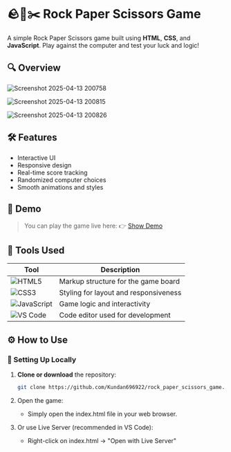 # 🪨📄✂️ Rock Paper Scissors Game

A simple Rock Paper Scissors game built using **HTML**, **CSS**, and **JavaScript**. Play against the computer and test your luck and logic!

## 🔍 Overview

![Screenshot 2025-04-13 200758](https://github.com/user-attachments/assets/254fb3bd-6cbc-4724-bb8d-d740d9560f65)

![Screenshot 2025-04-13 200815](https://github.com/user-attachments/assets/5cff4cbc-780b-4756-b496-74fd51c5a991)

![Screenshot 2025-04-13 200826](https://github.com/user-attachments/assets/41428fbc-b79f-497c-8338-88ba3d5a4e15)

## 🛠️ Features

- Interactive UI
- Responsive design
- Real-time score tracking
- Randomized computer choices
- Smooth animations and styles

## 🚀 Demo

> You can play the game live here: 👉 [Show Demo](https://rock-paper-scissors-game69.netlify.app/)

## 🧰 Tools Used

| Tool         | Description                      |
|--------------|----------------------------------|
| ![HTML5](https://img.icons8.com/color/48/html-5.png) | Markup structure for the game board |
| ![CSS3](https://img.icons8.com/color/48/css3.png)  | Styling for layout and responsiveness |
| ![JavaScript](https://img.icons8.com/color/48/javascript.png) | Game logic and interactivity |
| ![VS Code](https://img.icons8.com/color/48/visual-studio-code-2019.png) | Code editor used for development |


## ⚙️ How to Use

### 🔧 Setting Up Locally

1. **Clone or download** the repository:
   ```bash
   git clone https://github.com/Kundan696922/rock_paper_scissors_game.git
2. Open the game:

   - Simply open the index.html file in your web browser.

3. Or use Live Server (recommended in VS Code):

   - Right-click on index.html → "Open with Live Server"
